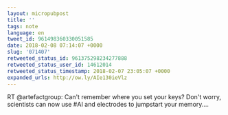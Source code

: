 ```yaml
---
layout: micropubpost
title: ''
tags: note
language: en
tweet_id: 961498360330051585
date: 2018-02-08 07:14:07 +0000
slug: '071407'
retweeted_status_id: 961375298234277888
retweeted_status_user_id: 14612014
retweeted_status_timestamp: 2018-02-07 23:05:07 +0000
expanded_urls: http://ow.ly/AIe130ieVlz
---
```

RT @artefactgroup: Can't remember where you set your keys? Don't worry, scientists can now use #AI and electrodes to jumpstart your memory.…
